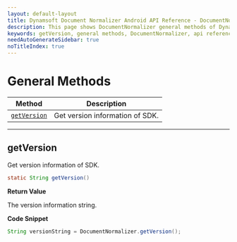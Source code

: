 ```yaml
---
layout: default-layout
title: Dynamsoft Document Normalizer Android API Reference - DocumentNormalizer General Methods
description: This page shows DocumentNormalizer general methods of Dynamsoft Document Normalizer for Android SDK.
keywords: getVersion, general methods, DocumentNormalizer, api reference, android
needAutoGenerateSidebar: true
noTitleIndex: true
---
```


# General Methods

  | Method               | Description |
  |----------------------|-------------|
  | [`getVersion`](#getversion) | Get version information of SDK.|

  ---

## getVersion

Get version information of SDK.

```java
static String getVersion()
```

**Return Value**

The version information string.

**Code Snippet**

```java
String versionString = DocumentNormalizer.getVersion();
```
